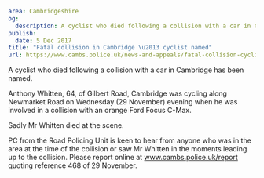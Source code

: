 ```yaml
area: Cambridgeshire
og:
  description: A cyclist who died following a collision with a car in Cambridge has been named.
publish:
  date: 5 Dec 2017
title: "Fatal collision in Cambridge \u2013 cyclist named"
url: https://www.cambs.police.uk/news-and-appeals/fatal-collision-cyclist-cambridge
```

A cyclist who died following a collision with a car in Cambridge has been named.

Anthony Whitten, 64, of Gilbert Road, Cambridge was cycling along Newmarket Road on Wednesday (29 November) evening when he was involved in a collision with an orange Ford Focus C-Max.

Sadly Mr Whitten died at the scene.

PC from the Road Policing Unit is keen to hear from anyone who was in the area at the time of the collision or saw Mr Whitten in the moments leading up to the collision. Please report online at www.cambs.police.uk/report quoting reference 468 of 29 November.

